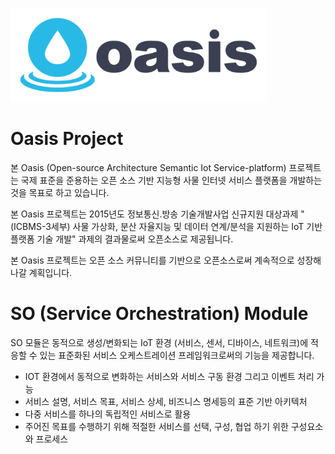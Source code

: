 
![Logo](logo_oasis_m.png)

# Oasis Project

본 Oasis (Open-source Architecture Semantic Iot Service-platform) 프로젝트는 국제 표준을 준용하는 오픈 소스 기반 지능형 사물 인터넷 서비스 플랫폼을 개발하는 것을 목표로 하고 있습니다.

본 Oasis 프로젝트는 2015년도 정보통신․방송 기술개발사업 신규지원 대상과제 "(ICBMS-3세부) 사물 가상화, 분산 자율지능 및 데이터 연계/분석을 지원하는 IoT 기반 플랫폼 기술 개발" 과제의 결과물로써 오픈소스로 제공됩니다.

본 Oasis 프로젝트는 오픈 소스 커뮤니티를 기반으로 오픈소스로써 계속적으로 성장해 나갈 계획입니다.

# SO (Service Orchestration) Module

SO 모듈은 동적으로 생성/변화되는 IoT 환경 (서비스, 센서, 디바이스, 네트워크)에 적응할 수 있는 표준화된 서비스 오케스트레이션 프레임워크로써의 기능을 제공합니다.

- IOT 환경에서 동적으로 변화하는 서비스와 서비스 구동 환경 그리고 이벤트 처리 가능
- 서비스 설명, 서비스 목표, 서비스 상세, 비즈니스 명세등의 표준 기반 아키텍처
- 다중 서비스를 하나의 독립적인 서비스로 활용
- 주어진 목표를 수행하기 위해 적절한 서비스를 선택, 구성, 협업 하기 위한 구성요소와 프로세스

